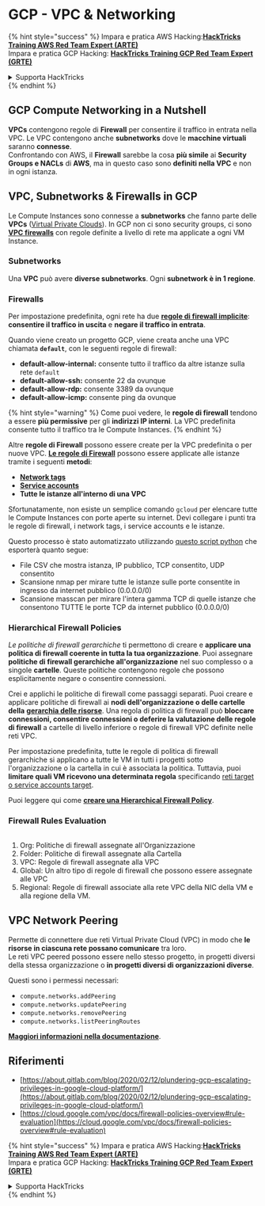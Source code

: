 # GCP - VPC & Networking

{% hint style="success" %}
Impara e pratica AWS Hacking:<img src="/.gitbook/assets/image.png" alt="" data-size="line">[**HackTricks Training AWS Red Team Expert (ARTE)**](https://training.hacktricks.xyz/courses/arte)<img src="/.gitbook/assets/image.png" alt="" data-size="line">\
Impara e pratica GCP Hacking: <img src="/.gitbook/assets/image (2).png" alt="" data-size="line">[**HackTricks Training GCP Red Team Expert (GRTE)**<img src="/.gitbook/assets/image (2).png" alt="" data-size="line">](https://training.hacktricks.xyz/courses/grte)

<details>

<summary>Supporta HackTricks</summary>

* Controlla i [**piani di abbonamento**](https://github.com/sponsors/carlospolop)!
* **Unisciti al** 💬 [**gruppo Discord**](https://discord.gg/hRep4RUj7f) o al [**gruppo telegram**](https://t.me/peass) o **seguici** su **Twitter** 🐦 [**@hacktricks\_live**](https://twitter.com/hacktricks\_live)**.**
* **Condividi trucchi di hacking inviando PR ai** [**HackTricks**](https://github.com/carlospolop/hacktricks) e [**HackTricks Cloud**](https://github.com/carlospolop/hacktricks-cloud) repository github.

</details>
{% endhint %}

## **GCP Compute Networking in a Nutshell**

**VPCs** contengono regole di **Firewall** per consentire il traffico in entrata nella VPC. Le VPC contengono anche **subnetworks** dove le **macchine virtuali** saranno **connesse**.\
Confrontando con AWS, il **Firewall** sarebbe la cosa **più simile** ai **Security Groups e NACLs** di **AWS**, ma in questo caso sono **definiti nella VPC** e non in ogni istanza.

## **VPC, Subnetworks & Firewalls in GCP**

Le Compute Instances sono connesse a **subnetworks** che fanno parte delle **VPCs** ([Virtual Private Clouds](https://cloud.google.com/vpc/docs/vpc)). In GCP non ci sono security groups, ci sono [**VPC firewalls**](https://cloud.google.com/vpc/docs/firewalls) con regole definite a livello di rete ma applicate a ogni VM Instance.

### Subnetworks

Una **VPC** può avere **diverse subnetworks**. Ogni **subnetwork è in 1 regione**.

### Firewalls

Per impostazione predefinita, ogni rete ha due [**regole di firewall implicite**](https://cloud.google.com/vpc/docs/firewalls#default\_firewall\_rules): **consentire il traffico in uscita** e **negare il traffico in entrata**.

Quando viene creato un progetto GCP, viene creata anche una VPC chiamata **`default`**, con le seguenti regole di firewall:

* **default-allow-internal:** consente tutto il traffico da altre istanze sulla rete `default`
* **default-allow-ssh:** consente 22 da ovunque
* **default-allow-rdp:** consente 3389 da ovunque
* **default-allow-icmp:** consente ping da ovunque

{% hint style="warning" %}
Come puoi vedere, le **regole di firewall** tendono a essere **più permissive** per gli **indirizzi IP interni**. La VPC predefinita consente tutto il traffico tra le Compute Instances.
{% endhint %}

Altre **regole di Firewall** possono essere create per la VPC predefinita o per nuove VPC. [**Le regole di Firewall**](https://cloud.google.com/vpc/docs/firewalls) possono essere applicate alle istanze tramite i seguenti **metodi**:

* [**Network tags**](https://cloud.google.com/vpc/docs/add-remove-network-tags)
* [**Service accounts**](https://cloud.google.com/vpc/docs/firewalls#serviceaccounts)
* **Tutte le istanze all'interno di una VPC**

Sfortunatamente, non esiste un semplice comando `gcloud` per elencare tutte le Compute Instances con porte aperte su internet. Devi collegare i punti tra le regole di firewall, i network tags, i service accounts e le istanze.

Questo processo è stato automatizzato utilizzando [questo script python](https://gitlab.com/gitlab-com/gl-security/gl-redteam/gcp\_firewall\_enum) che esporterà quanto segue:

* File CSV che mostra istanza, IP pubblico, TCP consentito, UDP consentito
* Scansione nmap per mirare tutte le istanze sulle porte consentite in ingresso da internet pubblico (0.0.0.0/0)
* Scansione masscan per mirare l'intera gamma TCP di quelle istanze che consentono TUTTE le porte TCP da internet pubblico (0.0.0.0/0)

### Hierarchical Firewall Policies <a href="#hierarchical-firewall-policies" id="hierarchical-firewall-policies"></a>

_Le politiche di firewall gerarchiche_ ti permettono di creare e **applicare una politica di firewall coerente in tutta la tua organizzazione**. Puoi assegnare **politiche di firewall gerarchiche all'organizzazione** nel suo complesso o a singole **cartelle**. Queste politiche contengono regole che possono esplicitamente negare o consentire connessioni.

Crei e applichi le politiche di firewall come passaggi separati. Puoi creare e applicare politiche di firewall ai **nodi dell'organizzazione o delle cartelle della** [**gerarchia delle risorse**](https://cloud.google.com/resource-manager/docs/cloud-platform-resource-hierarchy). Una regola di politica di firewall può **bloccare connessioni, consentire connessioni o deferire la valutazione delle regole di firewall** a cartelle di livello inferiore o regole di firewall VPC definite nelle reti VPC.

Per impostazione predefinita, tutte le regole di politica di firewall gerarchiche si applicano a tutte le VM in tutti i progetti sotto l'organizzazione o la cartella in cui è associata la politica. Tuttavia, puoi **limitare quali VM ricevono una determinata regola** specificando [reti target o service accounts target](https://cloud.google.com/vpc/docs/firewall-policies#targets).

Puoi leggere qui come [**creare una Hierarchical Firewall Policy**](https://cloud.google.com/vpc/docs/using-firewall-policies#gcloud).

### Firewall Rules Evaluation

<figure><img src="../../../../.gitbook/assets/image.png" alt=""><figcaption></figcaption></figure>

1. Org: Politiche di firewall assegnate all'Organizzazione
2. Folder: Politiche di firewall assegnate alla Cartella
3. VPC: Regole di firewall assegnate alla VPC
4. Global: Un altro tipo di regole di firewall che possono essere assegnate alle VPC
5. Regional: Regole di firewall associate alla rete VPC della NIC della VM e alla regione della VM.

## VPC Network Peering

Permette di connettere due reti Virtual Private Cloud (VPC) in modo che **le risorse in ciascuna rete possano comunicare** tra loro.\
Le reti VPC peered possono essere nello stesso progetto, in progetti diversi della stessa organizzazione o **in progetti diversi di organizzazioni diverse**.

Questi sono i permessi necessari:

* `compute.networks.addPeering`
* `compute.networks.updatePeering`
* `compute.networks.removePeering`
* `compute.networks.listPeeringRoutes`

[**Maggiori informazioni nella documentazione**](https://cloud.google.com/vpc/docs/vpc-peering).

## Riferimenti

* [https://about.gitlab.com/blog/2020/02/12/plundering-gcp-escalating-privileges-in-google-cloud-platform/](https://about.gitlab.com/blog/2020/02/12/plundering-gcp-escalating-privileges-in-google-cloud-platform/)
* [https://cloud.google.com/vpc/docs/firewall-policies-overview#rule-evaluation](https://cloud.google.com/vpc/docs/firewall-policies-overview#rule-evaluation)

{% hint style="success" %}
Impara e pratica AWS Hacking:<img src="/.gitbook/assets/image.png" alt="" data-size="line">[**HackTricks Training AWS Red Team Expert (ARTE)**](https://training.hacktricks.xyz/courses/arte)<img src="/.gitbook/assets/image.png" alt="" data-size="line">\
Impara e pratica GCP Hacking: <img src="/.gitbook/assets/image (2).png" alt="" data-size="line">[**HackTricks Training GCP Red Team Expert (GRTE)**<img src="/.gitbook/assets/image (2).png" alt="" data-size="line">](https://training.hacktricks.xyz/courses/grte)

<details>

<summary>Supporta HackTricks</summary>

* Controlla i [**piani di abbonamento**](https://github.com/sponsors/carlospolop)!
* **Unisciti al** 💬 [**gruppo Discord**](https://discord.gg/hRep4RUj7f) o al [**gruppo telegram**](https://t.me/peass) o **seguici** su **Twitter** 🐦 [**@hacktricks\_live**](https://twitter.com/hacktricks\_live)**.**
* **Condividi trucchi di hacking inviando PR ai** [**HackTricks**](https://github.com/carlospolop/hacktricks) e [**HackTricks Cloud**](https://github.com/carlospolop/hacktricks-cloud) repository github.

</details>
{% endhint %}

